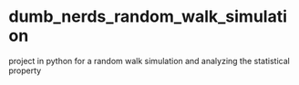 # dumb_nerds_random_walk_simulation
project in python for a random walk simulation and analyzing the statistical property
